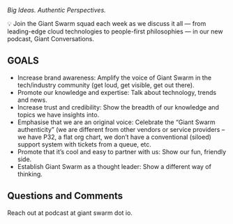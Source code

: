 *Big Ideas. Authentic Perspectives.*

💡 Join the Giant Swarm squad each week as we discuss it all — from leading-edge cloud technologies to people-first philosophies — in our new podcast, Giant Conversations.

## GOALS

* Increase brand awareness: Amplify the voice of Giant Swarm in the tech/industry community (get loud, get visible, get out there).
* Promote our knowledge and expertise: Talk about technology, trends and news.
* Increase trust and credibility: Show the breadth of our knowledge and topics we have insights into.
* Emphasise that we are an original voice: Celebrate the “Giant Swarm authenticity” (we are different from other vendors or service providers – we have P32, a flat org chart, we don’t have a conventional (siloed) support system with tickets from a queue, etc.
* Promote that it’s cool and easy to partner with us: Show our fun, friendly side.
* Establish Giant Swarm as a thought leader: Show a different way of thinking.

## Questions and Comments

Reach out at podcast at giant swarm dot io.
